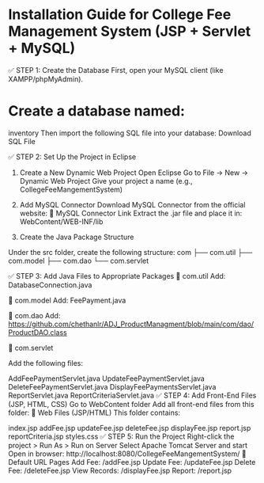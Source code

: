 # Installation Guide for College Fee Management System (JSP + Servlet + MySQL)

✅ STEP 1: Create the Database
First, open your MySQL client (like XAMPP/phpMyAdmin).
# Create a database named:
inventory 
Then import the following SQL file into your database:
Download SQL File

✅ STEP 2: Set Up the Project in Eclipse
1. Create a New Dynamic Web Project
Open Eclipse
Go to File → New → Dynamic Web Project
Give your project a name (e.g., CollegeFeeMangementSystem)
3. Add MySQL Connector
Download MySQL Connector from the official website:
📎 MySQL Connector Link
Extract the .jar file and place it in:
WebContent/WEB-INF/lib


3. Create the Java Package Structure

Under the src folder, create the following structure:
com
├── com.util
├── com.model
├── com.dao
└── com.servlet

✅ STEP 3: Add Java Files to Appropriate Packages
🔹 com.util
Add: DatabaseConnection.java

🔹 com.model
Add: FeePayment.java

🔹 com.dao
Add: https://github.com/chethanlr/ADJ_ProductManagment/blob/main/com/dao/ProductDAO.class

🔹 com.servlet

Add the following files:

AddFeePaymentServlet.java
UpdateFeePaymentServlet.java
DeleteFeePaymentServlet.java
DisplayFeePaymentsServlet.java
ReportServlet.java
ReportCriteriaServlet.java
✅ STEP 4: Add Front-End Files (JSP, HTML, CSS)
Go to WebContent folder
Add all front-end files from this folder:
📎 Web Files (JSP/HTML)
This folder contains:

index.jsp
addFee.jsp
updateFee.jsp
deleteFee.jsp
displayFee.jsp
report.jsp
reportCriteria.jsp
styles.css
✅ STEP 5: Run the Project
Right-click the project > Run As > Run on Server
Select Apache Tomcat Server and start
Open in browser:
http://localhost:8080/CollegeFeeMangementSystem/
🔐 Default URL Pages
Add Fee: /addFee.jsp
Update Fee: /updateFee.jsp
Delete Fee: /deleteFee.jsp
View Records: /displayFee.jsp
Report: /report.jsp
